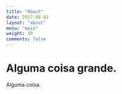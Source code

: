 ```yaml
---
title: "About"
date: 2017-08-02
layout: "about"
menu: "main"
weight: 30
comments: false
---
```


# Alguma coisa grande.

Alguma coisa.
